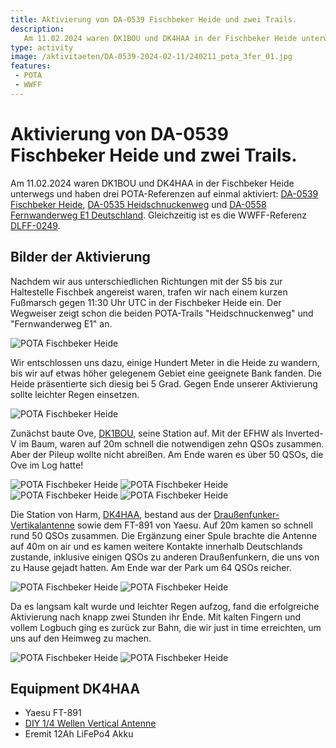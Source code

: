 ```yaml
---
title: Aktivierung von DA-0539 Fischbeker Heide und zwei Trails.
description: 
   Am 11.02.2024 waren DK1BOU und DK4HAA in der Fischbeker Heide unterwegs und haben drei POTA-Referenzen auf einmal aktiviert.
type: activity
image: /aktivitaeten/DA-0539-2024-02-11/240211_pota_3fer_01.jpg
features:
 - POTA
 - WWFF
---
```

# Aktivierung von DA-0539 Fischbeker Heide und zwei Trails.
Am 11.02.2024 waren DK1BOU und DK4HAA in der Fischbeker Heide unterwegs und haben drei POTA-Referenzen auf einmal aktiviert: [DA-0539 Fischbeker Heide](https://pota.app/#/park/DA-0539), [DA-0535 Heidschnuckenweg](https://pota.app/#/park/DA-0535) und [DA-0558 Fernwanderweg E1 Deutschland](https://pota.app/#/park/DA-0558). Gleichzeitig ist es die WWFF-Referenz [DLFF-0249](https://wwff.co/directory/?showRef=DLFF-0249).

## Bilder der Aktivierung


Nachdem wir aus unterschiedlichen Richtungen mit der S5 bis zur Haltestelle Fischbek angereist waren, trafen wir nach einem kurzen Fußmarsch gegen 11:30 Uhr UTC in der Fischbeker Heide ein. Der Wegweiser zeigt schon die beiden POTA-Trails "Heidschnuckenweg" und "Fernwanderweg E1" an.

![POTA Fischbeker Heide](/aktivitaeten/DA-0539-2024-02-11/240211_pota_3fer_00.jpg)


Wir entschlossen uns dazu, einige Hundert Meter in die Heide zu wandern, bis wir auf etwas höher gelegenem Gebiet eine geeignete Bank fanden. Die Heide präsentierte sich diesig bei 5 Grad. Gegen Ende unserer Aktivierung sollte leichter Regen einsetzen.

![POTA Fischbeker Heide](/aktivitaeten/DA-0539-2024-02-11/240211_pota_3fer_01.jpg)


Zunächst baute Ove, [DK1BOU](https://www.qrz.com/db/DK1BOU), seine Station auf. Mit der EFHW als Inverted-V im Baum, waren auf 20m schnell die notwendigen zehn QSOs zusammen. Aber der Pileup wollte nicht abreißen. Am Ende waren es über 50 QSOs, die Ove im Log hatte!

![POTA Fischbeker Heide](/aktivitaeten/DA-0539-2024-02-11/240211_pota_3fer_02.jpg)
![POTA Fischbeker Heide](/aktivitaeten/DA-0539-2024-02-11/240211_pota_3fer_08.jpg)
![POTA Fischbeker Heide](/aktivitaeten/DA-0539-2024-02-11/240211_pota_3fer_03.jpg)
![POTA Fischbeker Heide](/aktivitaeten/DA-0539-2024-02-11/240211_pota_3fer_04.jpg)


Die Station von Harm, [DK4HAA](https://www.qrz.com/db/DK4HAA), bestand aus der [Draußenfunker-Vertikalantenne](/diy/teleskop-viertelwellen-vertical.html) sowie dem FT-891 von Yaesu. Auf 20m kamen so schnell rund 50 QSOs zusammen. Die Ergänzung einer Spule brachte die Antenne auf 40m on air und es kamen weitere Kontakte innerhalb Deutschlands zustande, inklusive einigen QSOs zu anderen Draußenfunkern, die uns von zu Hause gejadt hatten. Am Ende war der Park um 64 QSOs reicher.

![POTA Fischbeker Heide](/aktivitaeten/DA-0539-2024-02-11/240211_pota_3fer_09.jpg)
![POTA Fischbeker Heide](/aktivitaeten/DA-0539-2024-02-11/240211_pota_3fer_05.jpg)


Da es langsam kalt wurde und leichter Regen aufzog, fand die erfolgreiche Aktivierung nach knapp zwei Stunden ihr Ende. Mit kalten Fingern und vollem Logbuch ging es zurück zur Bahn, die wir just in time erreichten, um uns auf den Heimweg zu machen.

![POTA Fischbeker Heide](/aktivitaeten/DA-0539-2024-02-11/240211_pota_3fer_06.jpg)
![POTA Fischbeker Heide](/aktivitaeten/DA-0539-2024-02-11/240211_pota_3fer_07.jpg)


## Equipment DK4HAA
- Yaesu FT-891
- [DIY 1/4 Wellen Vertical Antenne](/diy/teleskop-viertelwellen-vertical.html)
- Eremit 12Ah LiFePo4 Akku


